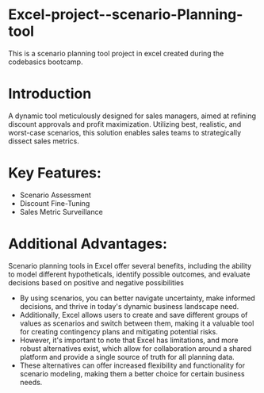 # Excel-project--scenario-Planning-tool
This is a scenario planning tool project in excel created during the codebasics bootcamp.
# Introduction
A dynamic tool meticulously designed for sales managers, aimed at refining discount approvals and profit maximization. Utilizing best, realistic, and worst-case scenarios, this solution enables sales teams to strategically dissect sales metrics.
# Key Features:
* Scenario Assessment
* Discount Fine-Tuning
* Sales Metric Surveillance
# Additional Advantages:
Scenario planning tools in Excel offer several benefits, including the ability to model different hypotheticals, identify possible outcomes, and evaluate decisions based on positive and negative possibilities
* By using scenarios, you can better navigate uncertainty, make informed decisions, and thrive in today's dynamic business landscape
need.
* Additionally, Excel allows users to create and save different groups of values as scenarios and switch between them, making it a valuable tool for creating contingency plans and mitigating potential risks.
* However, it's important to note that Excel has limitations, and more robust alternatives exist, which allow for collaboration around a shared platform and provide a single source of truth for all planning data.
* These alternatives can offer increased flexibility and functionality for scenario modeling, making them a better choice for certain business needs.
